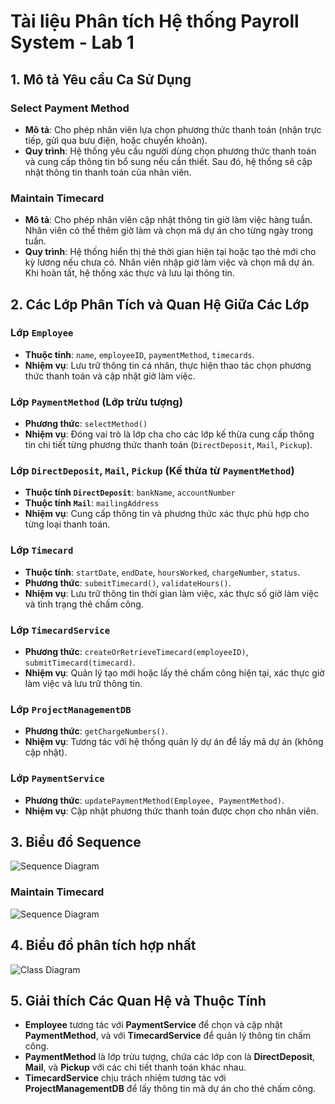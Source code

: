 # Tài liệu Phân tích Hệ thống Payroll System - Lab 1

## 1. Mô tả Yêu cầu Ca Sử Dụng

### Select Payment Method
- **Mô tả**: Cho phép nhân viên lựa chọn phương thức thanh toán (nhận trực tiếp, gửi qua bưu điện, hoặc chuyển khoản).
- **Quy trình**: Hệ thống yêu cầu người dùng chọn phương thức thanh toán và cung cấp thông tin bổ sung nếu cần thiết. Sau đó, hệ thống sẽ cập nhật thông tin thanh toán của nhân viên.

### Maintain Timecard
- **Mô tả**: Cho phép nhân viên cập nhật thông tin giờ làm việc hàng tuần. Nhân viên có thể thêm giờ làm và chọn mã dự án cho từng ngày trong tuần.
- **Quy trình**: Hệ thống hiển thị thẻ thời gian hiện tại hoặc tạo thẻ mới cho kỳ lương nếu chưa có. Nhân viên nhập giờ làm việc và chọn mã dự án. Khi hoàn tất, hệ thống xác thực và lưu lại thông tin.

## 2. Các Lớp Phân Tích và Quan Hệ Giữa Các Lớp

### Lớp `Employee`
- **Thuộc tính**: `name`, `employeeID`, `paymentMethod`, `timecards`.
- **Nhiệm vụ**: Lưu trữ thông tin cá nhân, thực hiện thao tác chọn phương thức thanh toán và cập nhật giờ làm việc.

### Lớp `PaymentMethod` (Lớp trừu tượng)
- **Phương thức**: `selectMethod()`
- **Nhiệm vụ**: Đóng vai trò là lớp cha cho các lớp kế thừa cung cấp thông tin chi tiết từng phương thức thanh toán (`DirectDeposit`, `Mail`, `Pickup`).

### Lớp `DirectDeposit`, `Mail`, `Pickup` (Kế thừa từ `PaymentMethod`)
- **Thuộc tính `DirectDeposit`**: `bankName`, `accountNumber`
- **Thuộc tính `Mail`**: `mailingAddress`
- **Nhiệm vụ**: Cung cấp thông tin và phương thức xác thực phù hợp cho từng loại thanh toán.

### Lớp `Timecard`
- **Thuộc tính**: `startDate`, `endDate`, `hoursWorked`, `chargeNumber`, `status`.
- **Phương thức**: `submitTimecard()`, `validateHours()`.
- **Nhiệm vụ**: Lưu trữ thông tin thời gian làm việc, xác thực số giờ làm việc và tình trạng thẻ chấm công.

### Lớp `TimecardService`
- **Phương thức**: `createOrRetrieveTimecard(employeeID)`, `submitTimecard(timecard)`.
- **Nhiệm vụ**: Quản lý tạo mới hoặc lấy thẻ chấm công hiện tại, xác thực giờ làm việc và lưu trữ thông tin.

### Lớp `ProjectManagementDB`
- **Phương thức**: `getChargeNumbers()`.
- **Nhiệm vụ**: Tương tác với hệ thống quản lý dự án để lấy mã dự án (không cập nhật).

### Lớp `PaymentService`
- **Phương thức**: `updatePaymentMethod(Employee, PaymentMethod)`.
- **Nhiệm vụ**: Cập nhật phương thức thanh toán được chọn cho nhân viên.

## 3. Biểu đồ Sequence

![Sequence Diagram](https://www.planttext.com/api/plantuml/png/T91D3e8m48NtFSM4bIoy00a63Iv9JFG23HrZOmjDEv3qR2uyabUm_8YeEBkPUUzxcNdSxfaZRgdHYksrKRL7XFK63jnhhEY8jfKbGW8E5POqZWkaIorMPkXEtc3ClXnlnY2U4ACtPbmHo3FC892c4ENI1bMEfdQI8WQXVj4Vee1kkPA24-vuTSsHk5Gk9A1ok1HHXFq_ShUR0RT2M7Gzh18BDqu_Iw0ndU4L1hg_asN15vxx1000__y30000)

### Maintain Timecard

![Sequence Diagram](https://www.planttext.com/api/plantuml/png/X99DJiCm48NtESMegtJH2tI1AYWIBFWHS07NUKqD_gd6uqBFne8ZSGKc9Oq01TKBoxRytdppxC_tZqKMmrA2hox3rgSzGBCpUd81rd3p2Duv2vgJPHZ17Jz0s667uuqQlUnwEQt-oduugKN4wx2jfvIOk3SZlBaiBhPZ3lUSdc7bnaJJ8Y3AybpDMiZ5nd2Bsn9Mu5nFHnlGcsNRA3bjKk5CQwrg3pgA1-69jdDP1IS3jVIBKwtkZ7TTrQkkgA8PB-JMnsEN8hcitjOYvtNn5UaOvECW4DAdaf994as-kGJDv9Tsd2QO5sZMffcbwFSLVCP_gY6DEO5PmmfAgBbNY4srqAdxALy0003__mC0)

## 4. Biểu đồ phân tích hợp nhất

![Class Diagram](https://www.planttext.com/api/plantuml/png/X5HBRjim4Dth50El4Y2wW64OIQe0AH0dGHEWQueQsAn5KU37gD7cP5tqIBr2XoQfI3A3U1Ddvirxd9at_lVdxxMnJ5idsuAtp1YuatshZeZmgm3wbD0nYR245wj5juqnZA2lrJnZXKJET6CeyI2CNRt6mFe4033O8hVFx2YninkqEzLSzE6_rsF_hdGPyLmZivXOBbBOzSqq_5OKh3PMCsuXT3BHYEqa_IXyAWleIcYALzWh8opWJujTa-SeeMRT_Z4p5iQvSfrzTB96FKq275Wh_9jlgRX2oqHhnleR2dmYAmb2V3TDez6OZ_XZUipzBFZUzH-n3x0qpK7mP8sAE4dB_qdRxvhpu4uvRRuhlSU64XlMhtpo2YhbwXRN4SLtJ6ynDw2JcdLdRHbNIs7Fzf-wlVUouruJyWNrGN0SzXvyzAI_8R7ZuTqw6IzVqhUKppyZsNm47Cyx37Z-XE3PgVL9dJZIqLs134jPJfSqvjRgXpSmwzWMFQAw7GIsQB-C1XpdCbnqMQvdkr_28jm3BOsPHJ7DhdwNvVGkSW1lt5myc6wgFb_E4fn1attX33Al7BFvDi9w3IWTnqpTv6fouwDokbow6QeF1eKk371HN9FP_O_ZVm000F__0m00)

## 5. Giải thích Các Quan Hệ và Thuộc Tính

- **Employee** tương tác với **PaymentService** để chọn và cập nhật **PaymentMethod**, và với **TimecardService** để quản lý thông tin chấm công.
- **PaymentMethod** là lớp trừu tượng, chứa các lớp con là **DirectDeposit**, **Mail**, và **Pickup** với các chi tiết thanh toán khác nhau.
- **TimecardService** chịu trách nhiệm tương tác với **ProjectManagementDB** để lấy thông tin mã dự án cho thẻ chấm công.
